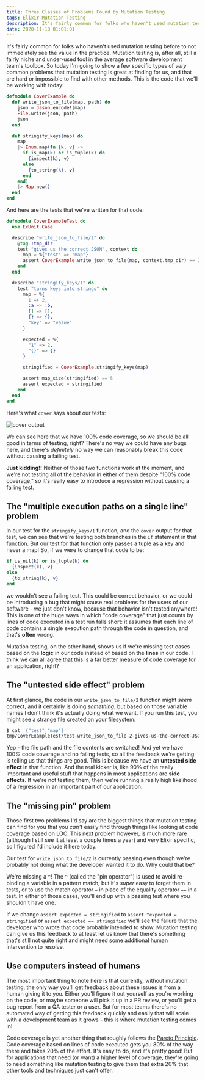```yaml
---
title: Three Classes of Problems Found by Mutation Testing
tags: Elixir Mutation Testing
description: It's fairly common for folks who haven't used mutation testing previously to not immediately see the value in the practice. Mutation testing is, after all, still a fairly niche and under-used tool in the average software development team's toolbox. So today I'm going to show a few specific types of relatively common problems that mutation testing is great at finding for us (and that humans are notoriously bad at finding).
date: 2020-11-18 01:01:01
---
```


It's fairly common for folks who haven't used mutation testing before to not immediately see
the value in the practice. Mutation testing is, after all, still a fairly niche and under-used
tool in the average software development team's toolbox. So today I'm going to show a few specific
types of _very_ common problems that mutation testing is great at finding for us, and that
are hard or impossible to find with other methods. This is the code that we'll be working with
today:

```elixir
defmodule CoverExample do
  def write_json_to_file(map, path) do
    json = Jason.encode!(map)
    File.write(json, path)
    json
  end

  def stringify_keys(map) do
    map
    |> Enum.map(fn {k, v} ->
      if is_map(k) or is_tuple(k) do
        {inspect(k), v}
      else
        {to_string(k), v}
      end
    end)
    |> Map.new()
  end
end
```

And here are the tests that we've written for that code:

```elixir
defmodule CoverExampleTest do
  use ExUnit.Case

  describe "write_json_to_file/2" do
    @tag :tmp_dir
    test "gives us the correct JSON", context do
      map = %{"test" => "map"}
      assert CoverExample.write_json_to_file(map, context.tmp_dir) == Jason.encode!(map)
    end
  end

  describe "stringify_keys/1" do
    test "turns keys into strings" do
      map = %{
        1 => 2,
        :a => :b,
        [] => [],
        {} => {},
        "key" => "value"
      }

      expected = %{
        "1" => 2,
        "{}" => {}
      }

      stringified = CoverExample.stringify_keys(map)

      assert map_size(stringified) == 5
      assert expected = stringified
    end
  end
end
```

Here's what `cover` says about our tests:

![cover output](/images/cover_example.png)

We can see here that we have 100% code coverage, so we should be all good in terms of testing,
right? There's no way we could have any bugs here, and there's _definitely_ no way we can
reasonably break this code without causing a failing test.

**Just kidding!!** Neither of those two functions work at the moment, and we're not testing all of
the behavior in either of them despite "100% code coverage," so it's really easy to introduce a
regression without causing a failing test.

## The "multiple execution paths on a single line" problem

In our test for the `stringify_keys/1` function, and the `cover` output for that test, we can see
that we're testing both branches in the `if` statement in that function. But our test for that
function only passes a tuple as a key and never a map! So, if we were to change that code to be:

```elixir
if is_nil(k) or is_tuple(k) do
  {inspect(k), v}
else
  {to_string(k), v}
end
```

we wouldn't see a failing test. This could be correct behavior, or we could be introducing a bug
that might cause real problems for the users of our software - we just don't know, because that
behavior isn't tested anywhere! This is one of the huge ways in which "code coverage" that just
counts by lines of code executed in a test run falls short: it assumes that each line of code
contains a single execution path through the code in question, and that's **often** wrong.

Mutation testing, on the other hand, shows us if we're missing test cases based on the **logic**
in our code instead of based on the **lines** in our code. I think we can all agree that this is a
far better measure of code coverage for an application, right?

## The "untested side effect" problem

At first glance, the code in our `write_json_to_file/2` function might _seem_ correct, and it
certainly is doing _something_, but based on those variable names I don't think it's actually
doing what we want. If you run this test, you might see a strange file created on your filesystem:

```bash
$ cat '{"test":"map"}'
tmp/CoverExampleTest/test-write_json_to_file-2-gives-us-the-correct-JSON
```

Yep - the file path and the file contents are switched! And yet we have 100% code coverage and
no failing tests, so all the feedback we're getting is telling us that things are good. This is
because we have an **untested side effect** in that function. And the real kicker is, like 90% of
the really important and useful stuff that happens in most applications are **side effects**. If
we're not testing them, then we're running a really high likelihood of a regression in an
important part of our application.

## The "missing pin" problem

Those first two problems I'd say are the biggest things that mutation testing can find for you
that you _can't_ easily find through things like looking at code coverage based on LOC. This next
problem however, is much more rare (although I still see it at least a couple times a year) and
very Elixir specific, so I figured I'd include it here today.

Our test for `write_json_to_file/2` is currently passing even though we're probably not doing what
the developer wanted it to do. Why could that be?

We're missing a `^`! The `^` (called the "pin operator") is used to avoid re-binding a variable in
a pattern match, but it's _super_ easy to forget them in tests, or to use the match operator `=`
in place of the equality operator `==` in a test. In either of those cases, you'll end up with a
passing test where you shouldn't have one.

If we change `assert expected = stringified` to `assert ^expected = stringified` or
`assert expected == stringified` we'll see the failure that the developer who wrote that code
probably intended to show. Mutation testing can give us this feedback to at least let us know that
there's something that's still not quite right and might need some additional human intervention
to resolve.

## Use computers instead of humans

The most important thing to note here is that currently, without mutation testing, the only way
you'll get feedback about these issues is from a human giving it to you. Either you'll figure it
out yourself as you're working on the code, or maybe someone will pick it up in a PR review, or
you'll get a bug report from a QA tester or a user. But for most teams there's no automated way of
getting this feedback quickly and easily that will scale with a development team as it grows -
this is where mutation testing comes in!

Code coverage is yet another thing that roughly follows the
[Pareto Principle](https://en.wikipedia.org/wiki/Pareto_principle). Code coverage based on lines
of code executed gets you 80% of the way there and takes 20% of the effort. It's easy to do, and
it's pretty good! But for applications that need (or want) a higher level of coverage, they're
going to need something like mutation testing to give them that extra 20% that other tools and
techniques just can't offer.
